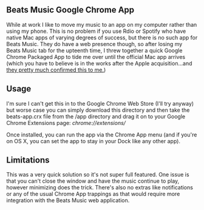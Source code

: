 ## Beats Music Google Chrome App

While at work I like to move my music to an app on my computer rather than using my phone. This is no problem if you use Rdio or Spotify who have native Mac apps of varying degrees of success, but there is no such app for Beats Music. They do have a web presence though, so after losing my Beats Music tab for the upteenth time, I threw together a quick Google Chrome Packaged App to tide me over until the official Mac app arrives (which you have to believe is in the works after the Apple acquisition...and [they pretty much confirmed this to me.](https://twitter.com/mikeflynn_/status/487703510947860480))

## Usage

I'm sure I can't get this in to the Google Chrome Web Store (I'll try anyway) but worse case you can simply download this directory and then take the beats-app.crx file from the /app directory and drag it on to your Google Chrome Extensions page: *chrome://extensions/*

Once installed, you can run the app via the Chrome App menu (and if you're on OS X, you can set the app to stay in your Dock like any other app).

## Limitations

This was a very quick solution so it's not super full featured. One issue is that you can't close the window and have the music continue to play, however minimizing does the trick. There's also no extras like notifications or any of the usual Chrome App trappings as that would require more integration with the Beats Music web application.
